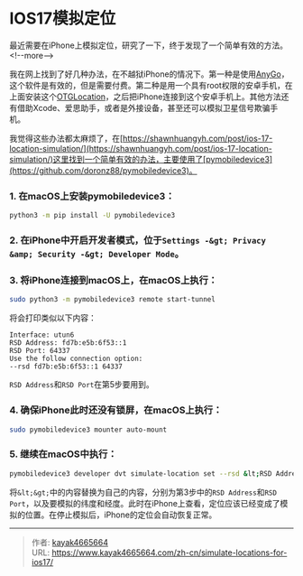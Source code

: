 # IOS17模拟定位

最近需要在iPhone上模拟定位，研究了一下，终于发现了一个简单有效的方法。
&lt;!--more--&gt;

我在网上找到了好几种办法，在不越狱iPhone的情况下。第一种是使用[AnyGo](https://itoolab.com/gps-location-changer/)，这个软件是有效的，但是需要付费。第二种是用一个具有root权限的安卓手机，在上面安装这个[OTGLocation](https://github.com/cczhr/OTGLocation)，之后把iPhone连接到这个安卓手机上。其他方法还有借助Xcode、爱思助手，或者是外接设备，甚至还可以模拟卫星信号欺骗手机。

我觉得这些办法都太麻烦了，在[https://shawnhuangyh.com/post/ios-17-location-simulation/](https://shawnhuangyh.com/post/ios-17-location-simulation/)这里找到一个简单有效的办法，主要使用了[pymobiledevice3](https://github.com/doronz88/pymobiledevice3)。

### 1. 在macOS上安装pymobiledevice3：
```bash
python3 -m pip install -U pymobiledevice3
```
### 2. 在iPhone中开启开发者模式，位于`Settings -&gt; Privacy &amp; Security -&gt; Developer Mode`。

### 3. 将iPhone连接到macOS上，在macOS上执行：
```bash
sudo python3 -m pymobiledevice3 remote start-tunnel
```
将会打印类似以下内容：
```
Interface: utun6
RSD Address: fd7b:e5b:6f53::1
RSD Port: 64337
Use the follow connection option:
--rsd fd7b:e5b:6f53::1 64337
```
`RSD Address`和`RSD Port`在第5步要用到。

### 4. 确保iPhone此时还没有锁屏，在macOS上执行：
```bash
sudo pymobiledevice3 mounter auto-mount
```

### 5. 继续在macOS中执行：
```bash
pymobiledevice3 developer dvt simulate-location set --rsd &lt;RSD Address&gt; &lt;RSD Port&gt; -- &lt;latitude&gt; &lt;longtitude&gt;
```
将`&lt;&gt;`中的内容替换为自己的内容，分别为第3步中的`RSD Address`和`RSD Port`，以及要模拟的纬度和经度。此时在iPhone上查看，定位应该已经变成了模拟的位置。在停止模拟后，iPhone的定位会自动恢复正常。

---

> 作者: [kayak4665664](https://github.com/kayak4665664)  
> URL: https://www.kayak4665664.com/zh-cn/simulate-locations-for-ios17/  

